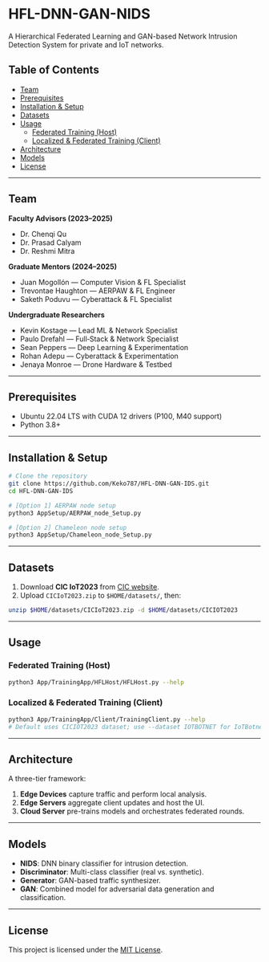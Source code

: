 # HFL-DNN-GAN-NIDS

A Hierarchical Federated Learning and GAN-based Network Intrusion Detection System for private and IoT networks.

## Table of Contents

- [Team](#team)
- [Prerequisites](#prerequisites)
- [Installation & Setup](#installation--setup)
- [Datasets](#datasets)
- [Usage](#usage)
  - [Federated Training (Host)](#federated-training-host)
  - [Localized & Federated Training (Client)](#localized--federated-training-client)
- [Architecture](#architecture)
- [Models](#models)
- [License](#license)

---

## Team

**Faculty Advisors (2023–2025)**

- Dr. Chenqi Qu
- Dr. Prasad Calyam
- Dr. Reshmi Mitra

**Graduate Mentors (2024–2025)**

- Juan Mogollón — Computer Vision & FL Specialist
- Trevontae Haughton — AERPAW & FL Engineer
- Saketh Poduvu — Cyberattack & FL Specialist

**Undergraduate Researchers**

- Kevin Kostage — Lead ML & Network Specialist
- Paulo Drefahl — Full‑Stack & Network Specialist
- Sean Peppers — Deep Learning & Experimentation
- Rohan Adepu — Cyberattack & Experimentation
- Jenaya Monroe — Drone Hardware & Testbed

---

## Prerequisites

- Ubuntu 22.04 LTS with CUDA 12 drivers (P100, M40 support)
- Python 3.8+

---

## Installation & Setup

```bash
# Clone the repository
git clone https://github.com/Keko787/HFL-DNN-GAN-IDS.git
cd HFL-DNN-GAN-IDS

# [Option 1] AERPAW node setup
python3 AppSetup/AERPAW_node_Setup.py

# [Option 2] Chameleon node setup
python3 AppSetup/Chameleon_node_Setup.py

```

---

## Datasets

1. Download **CIC IoT2023** from [CIC website](https://www.unb.ca/cic/datasets/iotdataset-2023.html).
2. Upload `CICIoT2023.zip` to `$HOME/datasets/`, then:

```bash
unzip $HOME/datasets/CICIoT2023.zip -d $HOME/datasets/CICIOT2023
```

---

## Usage

### Federated Training (Host)

```bash
python3 App/TrainingApp/HFLHost/HFLHost.py --help
```

### Localized & Federated Training (Client)

```bash
python3 App/TrainingApp/Client/TrainingClient.py --help
# Default uses CICIOT2023 dataset; use --dataset IOTBOTNET for IoTBotnet.
```



---

## Architecture



A three-tier framework:

1. **Edge Devices** capture traffic and perform local analysis.
2. **Edge Servers** aggregate client updates and host the UI.
3. **Cloud Server** pre-trains models and orchestrates federated rounds.

---

## Models

- **NIDS**: DNN binary classifier for intrusion detection.
- **Discriminator**: Multi-class classifier (real vs. synthetic).
- **Generator**: GAN-based traffic synthesizer.
- **GAN**: Combined model for adversarial data generation and classification.

---

## License

This project is licensed under the [MIT License](LICENSE).

